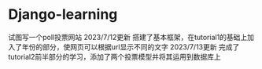 # Django-learning
试图写一个poll投票网站
2023/7/12更新 搭建了基本框架，在tutorial1的基础上加入了年份的部分，使网页可以根据url显示不同的文字
2023/7/13更新 完成了tutorial2前半部分的学习，添加了两个投票模型并将其运用到数据库上